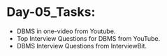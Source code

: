 # Day-05_Tasks:
* DBMS in one-video from Youtube.
* Top Interview Questions for DBMS from YouTube.
* DBMS Interview Questions from InterviewBit.
